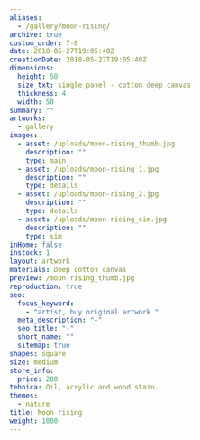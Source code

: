 ```yaml
---
aliases:
  - /gallery/moon-rising/
archive: true
custom_order: 7-8
date: 2018-05-27T19:05:40Z
creationDate: 2018-05-27T19:05:40Z
dimensions:
  height: 50
  size_txt: single panel - cotton deep canvas
  thickness: 4
  width: 50
summary: ""
artworks:
  - gallery
images:
  - asset: /uploads/moon-rising_thumb.jpg
    description: ""
    type: main
  - asset: /uploads/moon-rising_1.jpg
    description: ""
    type: details
  - asset: /uploads/moon-rising_2.jpg
    description: ""
    type: details
  - asset: /uploads/moon-rising_sim.jpg
    description: ""
    type: sim
inHome: false
instock: 1
layout: artwork
materials: Deep cotton canvas
preview: /moon-rising_thumb.jpg
reproduction: true
seo:
  focus_keyword:
    - "artist, buy original artwork "
  meta_description: "-"
  seo_title: "-"
  short_name: ""
  sitemap: true
shapes: square
size: medium
store_info:
  price: 280
tehnica: Oil, acrylic and wood stain
themes:
  - nature
title: Moon rising
weight: 1000
---
```

